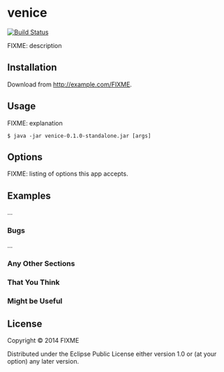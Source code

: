 # venice

[![Build Status](https://travis-ci.org/hristozov/venice.svg?branch=master)](https://travis-ci.org/hristozov/venice)

FIXME: description

## Installation

Download from http://example.com/FIXME.

## Usage

FIXME: explanation

    $ java -jar venice-0.1.0-standalone.jar [args]

## Options

FIXME: listing of options this app accepts.

## Examples

...

### Bugs

...

### Any Other Sections
### That You Think
### Might be Useful

## License

Copyright © 2014 FIXME

Distributed under the Eclipse Public License either version 1.0 or (at
your option) any later version.
